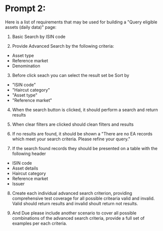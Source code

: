 # Prompt 2:

Here is a list of requirements that may be used for building a "Query eligible assets (daily data)" page: 

1. Basic Search by ISIN code

2. Provide Advanced Search by the following criteria:

  - Asset type
  - Reference market
  - Denomination


3. Before click seach you can select the result set be Sort by
  - "ISIN code"
  - "Haircut category"
  - "Asset type"
  - "Reference market"

4. When the search button is clicked, it should perform a search and return results

5. When clear filters are clicked should clean filters and results

6. If no results are found, it should be shown a "There are no EA records which meet your search criteria. Please refine your query."

7. If the search found records they should be presented on a table with the following header
- ISIN code	
- Asset details	
- Haircut category
- Reference market
- Issuer

8. Create each individual advanced search criterion, providing comprehensive test coverage for all possible critearia valid and invalid. Valid should return results and invalid shoult return not results.

9. And Due please include another scenario to cover all possible combinations of the advanced search criteria, provide a full set of examples per each criteria.
